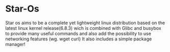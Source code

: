 # Star-Os
Star os aims to be a complete yet lightweight linux distribution based on the latest linux kernel release(6.8.3) wich is combined with Glibc and busybox to provide many useful commands and also add the possibility to use networking features (wg. wget curl)
It also includes a simple package manager!